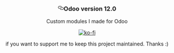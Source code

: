 <div align="center">
    <h3><a id="user-content-odoo-community-version-120" class="anchor" aria-hidden="true" href="#odoo-community-version-120"><svg class="octicon octicon-link" viewBox="0 0 16 16" version="1.1" width="16" height="16" aria-hidden="true"><path fill-rule="evenodd" d="M4 9h1v1H4c-1.5 0-3-1.69-3-3.5S2.55 3 4 3h4c1.45 0 3 1.69 3 3.5 0 1.41-.91 2.72-2 3.25V8.59c.58-.45 1-1.27 1-2.09C10 5.22 8.98 4 8 4H4c-.98 0-2 1.22-2 2.5S3 9 4 9zm9-3h-1v1h1c1 0 2 1.22 2 2.5S13.98 12 13 12H9c-.98 0-2-1.22-2-2.5 0-.83.42-1.64 1-2.09V6.25c-1.09.53-2 1.84-2 3.25C6 11.31 7.55 13 9 13h4c1.45 0 3-1.69 3-3.5S14.5 6 13 6z"></path></svg></a>Odoo version 12.0</h3>
    <p>Custom modules I made for Odoo</p>
    <p><a href="https://ko-fi.com/cuunv277" rel="nofollow"><img src="https://camo.githubusercontent.com/8d30f0409857aa50a5007b4ae3c467209cc4ef76/68747470733a2f2f7777772e6b6f2d66692e636f6d2f696d672f646f6e6174655f736d2e706e67" alt="ko-fi" data-canonical-src="https://www.ko-fi.com/img/donate_sm.png" style="max-width:100%;"></a></p>
    <p>if you want to support me to keep this project maintained. Thanks :)</p>
</div>
